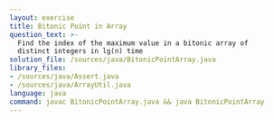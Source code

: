 ```yaml
---
layout: exercise
title: Bitonic Point in Array
question_text: >-
  Find the index of the maximum value in a bitonic array of
  distinct integers in lg(n) time
solution_file: /sources/java/BitonicPointArray.java
library_files:
- /sources/java/Assert.java
- /sources/java/ArrayUtil.java
language: java
command: javac BitonicPointArray.java && java BitonicPointArray
---
```

